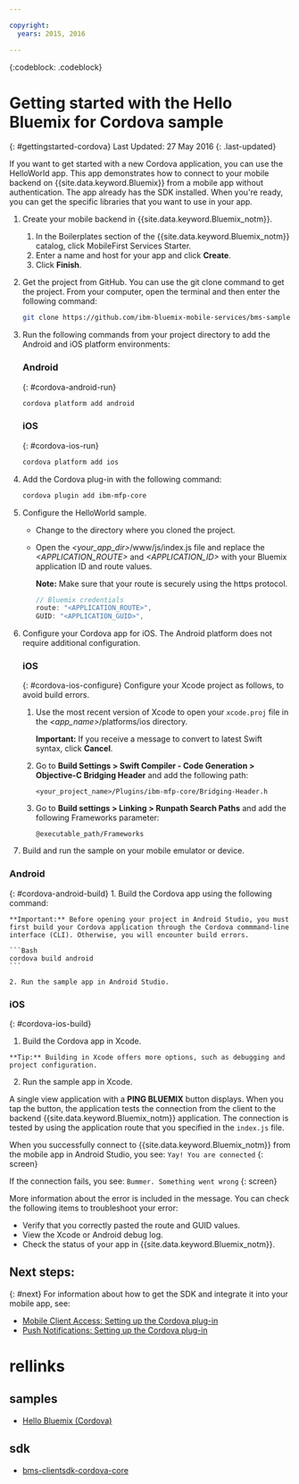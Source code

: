 ```yaml
---

copyright:
  years: 2015, 2016

---
```

<!-- Attribute definitions -->
{:codeblock: .codeblock}

# Getting started with the Hello Bluemix for Cordova sample
{: #gettingstarted-cordova}
Last Updated: 27 May 2016
{: .last-updated}

If you want to get started with a new Cordova application, you can use the HelloWorld app. This app demonstrates how to connect to your mobile backend on {{site.data.keyword.Bluemix}} from a mobile app without authentication. The app already has the SDK installed. When you're ready, you can get the specific libraries that you want to use in your app.

1. Create your mobile backend in {{site.data.keyword.Bluemix_notm}}.

	1. In the Boilerplates section of the {{site.data.keyword.Bluemix_notm}} catalog, click MobileFirst Services Starter.
	1. Enter a name and host for your app and click **Create**.
	1. Click **Finish**.

2. Get the project from GitHub. You can  use the git clone command to get the project. From your computer, open the terminal and then enter the following command:

	```Bash
	git clone https://github.com/ibm-bluemix-mobile-services/bms-samples-cordova-helloworld
	```

3. Run the following commands from your project directory to add the Android and iOS platform environments:

	### Android
	{: #cordova-android-run}

	```Bash
	cordova platform add android
	```

	### iOS
	{: #cordova-ios-run}

	```Bash
	cordova platform add ios
	```

4. Add the Cordova plug-in with the following command:

	```Bash
	cordova plugin add ibm-mfp-core
	```

5. Configure the HelloWorld sample.

	* Change to the directory where you cloned the project.
	* Open the *&lt;your_app_dir&gt;*/www/js/index.js file and replace the *&lt;APPLICATION_ROUTE&gt;* and *&lt;APPLICATION_ID&gt;* with your Bluemix application ID and route values.

		**Note:** Make sure that your route is securely using the https protocol.

		```Javascript
		// Bluemix credentials
		route: "<APPLICATION_ROUTE>",
		GUID: "<APPLICATION_GUID>",
		```

6. Configure your Cordova app for iOS. The Android platform does not require additional configuration.

	### iOS
	{: #cordova-ios-configure}
  Configure your Xcode project as follows, to avoid build errors.

	1. Use the most recent version of Xcode to open your `xcode.proj` file in the *&lt;app_name&gt;*/platforms/ios directory.

		**Important:** If you receive a message to convert to latest Swift syntax, click **Cancel**.

	2. Go to **Build Settings > Swift Compiler - Code Generation > Objective-C Bridging Header** and add the following path:

		```
		<your_project_name>/Plugins/ibm-mfp-core/Bridging-Header.h
		```

	3. Go to **Build settings > Linking > Runpath Search Paths** and add the following Frameworks parameter:

		```
		@executable_path/Frameworks
		```

7. Build and run the sample on your mobile emulator or device.

  ### Android
  {: #cordova-android-build}
	1. Build the Cordova app using the following command:

    **Important:** Before opening your project in Android Studio, you must first build your Cordova application through the Cordova commmand-line interface (CLI). Otherwise, you will encounter build errors.

	```Bash
	cordova build android
	```

	2. Run the sample app in Android Studio.

  ### iOS
  {: #cordova-ios-build}
  1. Build the Cordova app in Xcode.

    **Tip:** Building in Xcode offers more options, such as debugging and project configuration.

  2. Run the sample app in Xcode.

A single view application with a **PING BLUEMIX** button displays. When you tap the button, the application tests the connection from the client to the backend {{site.data.keyword.Bluemix_notm}} application. The connection is tested by using the application route that you specified in the `index.js` file.

<!--
![Hello World application successfully connected to Bluemix](images/yayconnected.jpg "Figure 1. Hello World application successfully connected to Bluemix")
-->

  When you successfully connect to {{site.data.keyword.Bluemix_notm}} from the mobile app in Android Studio, you see:
  `Yay! You are connected`
  {: screen}


<!--![Hello World application not connected to Bluemix](images/bummer_android.jpg "Figure 2. Hello World application not connected to Bluemix")-->

If the connection fails, you see:
  `Bummer. Something went wrong`
  {: screen}
   
More information about the error is included in the message. You can check the following items to troubleshoot your error:

- Verify that you correctly pasted the route and GUID values.
- View the Xcode or Android debug log.
- Check the status of your app in {{site.data.keyword.Bluemix_notm}}.

## Next steps:
{: #next}
For information about how to get the SDK and integrate it into your mobile app, see:
* [Mobile Client Access: Setting up the Cordova plug-in](../../services/mobileaccess/getting-started-cordova.html)
* [Push Notifications: Setting up the Cordova plug-in](../../services/mobilepush/enablepush_cordova.html#setup_sdk_cordova)

# rellinks

## samples
   * [Hello Bluemix (Cordova)](https://github.com/ibm-bluemix-mobile-services/bms-samples-cordova-helloworld)

## sdk
   * [bms-clientsdk-cordova-core](https://github.com/ibm-bluemix-mobile-services/bms-clientsdk-cordova-plugin-core)

<!--## api
   * [Core API](https://www.{DomainName}/docs/api/content/api/mobilefirst/cordova/core-api-doc/overview-summary.html)
-->
